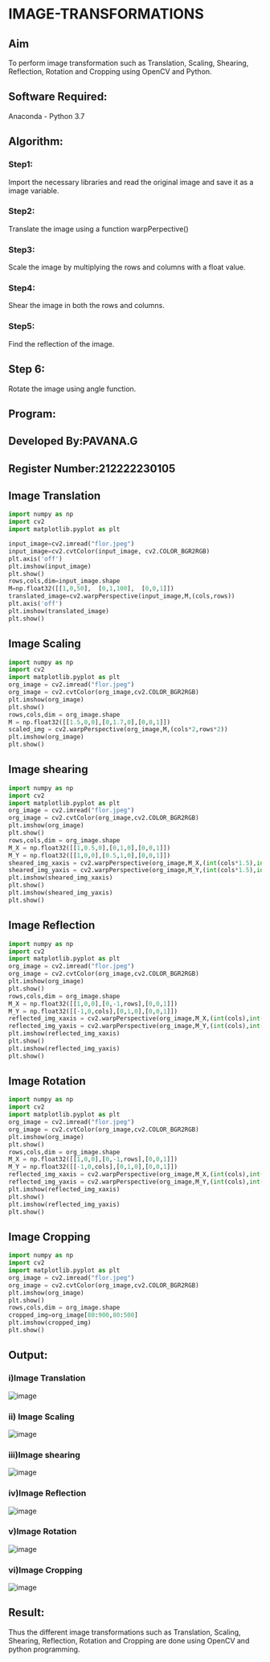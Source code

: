 # IMAGE-TRANSFORMATIONS

## Aim
To perform image transformation such as Translation, Scaling, Shearing, Reflection, Rotation and Cropping using OpenCV and Python.
## Software Required:
Anaconda - Python 3.7

## Algorithm:
### Step1:
Import the necessary libraries and read the original image and save it as a image variable.
### Step2:
Translate the image using a function warpPerpective()
### Step3:
Scale the image by multiplying the rows and columns with a float value.
### Step4:
Shear the image in both the rows and columns.
### Step5:
Find the reflection of the image.
## Step 6:
Rotate the image using angle function.
## Program:
## Developed By:PAVANA.G
## Register Number:212222230105
## Image Translation
```python
import numpy as np
import cv2
import matplotlib.pyplot as plt

input_image=cv2.imread("flor.jpeg")
input_image=cv2.cvtColor(input_image, cv2.COLOR_BGR2RGB)
plt.axis('off')
plt.imshow(input_image)
plt.show()
rows,cols,dim=input_image.shape
M=np.float32([[1,0,50],  [0,1,100],  [0,0,1]])
translated_image=cv2.warpPerspective(input_image,M,(cols,rows))
plt.axis('off')
plt.imshow(translated_image)
plt.show()
```

##  Image Scaling
```python
import numpy as np
import cv2
import matplotlib.pyplot as plt
org_image = cv2.imread("flor.jpeg")
org_image = cv2.cvtColor(org_image,cv2.COLOR_BGR2RGB)
plt.imshow(org_image)
plt.show()
rows,cols,dim = org_image.shape
M = np.float32([[1.5,0,0],[0,1.7,0],[0,0,1]])
scaled_img = cv2.warpPerspective(org_image,M,(cols*2,rows*2))
plt.imshow(org_image)
plt.show()
```
## Image shearing
```python 
import numpy as np
import cv2
import matplotlib.pyplot as plt
org_image = cv2.imread("flor.jpeg")
org_image = cv2.cvtColor(org_image,cv2.COLOR_BGR2RGB)
plt.imshow(org_image)
plt.show()
rows,cols,dim = org_image.shape
M_X = np.float32([[1,0.5,0],[0,1,0],[0,0,1]])
M_Y = np.float32([[1,0,0],[0.5,1,0],[0,0,1]])
sheared_img_xaxis = cv2.warpPerspective(org_image,M_X,(int(cols*1.5),int(rows*1.5)))
sheared_img_yaxis = cv2.warpPerspective(org_image,M_Y,(int(cols*1.5),int(rows*1.5)))
plt.imshow(sheared_img_xaxis)
plt.show()
plt.imshow(sheared_img_yaxis)
plt.show()
```
## Image Reflection
```python
import numpy as np
import cv2
import matplotlib.pyplot as plt
org_image = cv2.imread("flor.jpeg")
org_image = cv2.cvtColor(org_image,cv2.COLOR_BGR2RGB)
plt.imshow(org_image)
plt.show()
rows,cols,dim = org_image.shape
M_X = np.float32([[1,0,0],[0,-1,rows],[0,0,1]])
M_Y = np.float32([[-1,0,cols],[0,1,0],[0,0,1]])
reflected_img_xaxis = cv2.warpPerspective(org_image,M_X,(int(cols),int(rows)))
reflected_img_yaxis = cv2.warpPerspective(org_image,M_Y,(int(cols),int(rows)))
plt.imshow(reflected_img_xaxis)
plt.show()
plt.imshow(reflected_img_yaxis)
plt.show()
```
## Image Rotation
```python
import numpy as np
import cv2
import matplotlib.pyplot as plt
org_image = cv2.imread("flor.jpeg")
org_image = cv2.cvtColor(org_image,cv2.COLOR_BGR2RGB)
plt.imshow(org_image)
plt.show()
rows,cols,dim = org_image.shape
M_X = np.float32([[1,0,0],[0,-1,rows],[0,0,1]])
M_Y = np.float32([[-1,0,cols],[0,1,0],[0,0,1]])
reflected_img_xaxis = cv2.warpPerspective(org_image,M_X,(int(cols),int(rows)))
reflected_img_yaxis = cv2.warpPerspective(org_image,M_Y,(int(cols),int(rows)))
plt.imshow(reflected_img_xaxis)
plt.show()
plt.imshow(reflected_img_yaxis)
plt.show()
```
## Image Cropping
```python
import numpy as np
import cv2
import matplotlib.pyplot as plt
org_image = cv2.imread("flor.jpeg")
org_image = cv2.cvtColor(org_image,cv2.COLOR_BGR2RGB)
plt.imshow(org_image)
plt.show()
rows,cols,dim = org_image.shape
cropped_img=org_image[80:900,80:500]
plt.imshow(cropped_img)
plt.show()

```
## Output:
### i)Image Translation
![image](https://github.com/gpavana/IMAGE-TRANSFORMATIONS/assets/118787343/27e95ea9-5fa9-4d58-89cf-f534d32291d4)

### ii) Image Scaling
![image](https://github.com/gpavana/IMAGE-TRANSFORMATIONS/assets/118787343/897b3cce-147d-410d-a42d-8bceb1dc2a01)

### iii)Image shearing
![image](https://github.com/gpavana/IMAGE-TRANSFORMATIONS/assets/118787343/2f30f45b-6a12-44c7-941b-a216ef73fde7)

### iv)Image Reflection
![image](https://github.com/gpavana/IMAGE-TRANSFORMATIONS/assets/118787343/e956a3d2-6dc1-4af7-8f6c-7947c99ef3dc)

### v)Image Rotation
![image](https://github.com/gpavana/IMAGE-TRANSFORMATIONS/assets/118787343/9579118d-d135-4162-99c1-2fa9faba315d)

### vi)Image Cropping
![image](https://github.com/gpavana/IMAGE-TRANSFORMATIONS/assets/118787343/a3c8318e-4f68-4928-b106-3c68c3a43613)

## Result: 
Thus the different image transformations such as Translation, Scaling, Shearing, Reflection, Rotation and Cropping are done using OpenCV and python programming.
